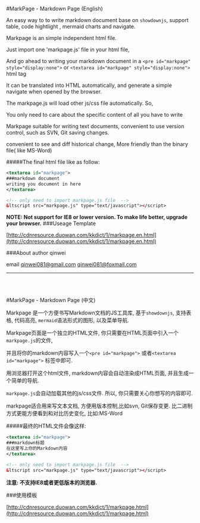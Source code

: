 #MarkPage - Markdown Page (English)

An easy way to to write markdown document base on `showdownjs`, support table, code hightlight , mermaid charts and navigate.

Markpage is an simple independent html file.

Just import one 'markpage.js' file in your html file, 
 
And go ahead to writing your markdown document in a `<pre id="markpage" style="display:none">` or `<textarea id="markpage" style="display:none">` html tag

It can be translated into HTML automatically, and generate a simple navigate when opened by the browser.

The markpage.js will load other js/css file automatically. So,

You only need to care about the specific content of all you have to write

Markpage suitable for writing text documents, convenient to use version control, such as SVN, Git saving changes.

convenient to see and diff historical change, More friendly than the binary file( like MS-Word)

#####The final html file like as follow:
```xml
<textarea id="markpage">
###markdown document
writing you document in here
</textarea>

<!-- only need to import markpage.js file  -->
&ltscript src="markpage.js" type="text/javascript"></script>
```


**NOTE: Not support for IE8 or lower version. To make life better, upgrade your browser.**
###Useage Template

[http://cdnresource.duowan.com/kkdict/1/markpage.en.html](http://cdnresource.duowan.com/kkdict/1/markpage.en.html)

###About
author qinwei

email  qinwei081@gmail.com  qinwei081@foxmail.com

-------------------------------------

<BR />
<BR />

#MarkPage - Markdown Page (中文)

Markpage 是一个方便书写Markdown文档的JS工具库, 基于`showdownjs`, 支持表格, 代码高亮, `mermaid`语法形式的图形, 以及菜单导航.

Markpage页面是一个独立的HTML文件, 你只需要在HTML页面中引入一个`markpage.js`的文件, 

并且将你的markdown内容写入一个`<pre id="markpage">` 或者`<textarea id="markpage">` 标签中即可.

用浏览器打开这个html文件, markdown内容会自动渲染成HTML页面, 并且生成一个简单的导航.

`markpage.js`会自动加载其他的js/css文件. 所以, 你只需要关心你想写的内容即可.

markpage适合用来写文本文档, 方便用版本控制,比如svn, Git保存变更. 比二进制方式更能方便看到和对比历史变化, 比如:MS-Word

#####最终的HTML文件会像这样:
```xml
<textarea id="markpage">
###markdown标题
在这里写上你的Markdown内容
</textarea>

<!-- only need to import markpage.js file  -->
&ltscript src="markpage.js" type="text/javascript"></script>
```
**注意: 不支持IE8或者更低版本的浏览器.**

###使用模板

[http://cdnresource.duowan.com/kkdict/1/markpage.html](http://cdnresource.duowan.com/kkdict/1/markpage.html)




